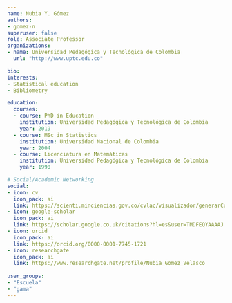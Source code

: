 ```yaml
---
name: Nubia Y. Gómez
authors:
- gomez-n
superuser: false
role: Associate Professor
organizations:
- name: Universidad Pedagógica y Tecnológica de Colombia
  url: "http://www.uptc.edu.co"

bio: 
interests:
- Statistical education
- Bibliometry

education:
  courses:
  - course: PhD in Education 
    institution: Universidad Pedagógica y Tecnológica de Colombia
    year: 2019  
  - course: MSc in Statistics
    institution: Universidad Nacional de Colombia
    year: 2004
  - course: Licenciatura en Matemáticas
    institution: Universidad Pedagógica y Tecnológica de Colombia
    year: 1990

# Social/Academic Networking
social:
- icon: cv
  icon_pack: ai
  link: https://scienti.minciencias.gov.co/cvlac/visualizador/generarCurriculoCv.do?cod_rh=0000479519
- icon: google-scholar
  icon_pack: ai
  link: https://scholar.google.co.uk/citations?hl=es&user=TMDFEQYAAAAJ  
- icon: orcid
  icon_pack: ai
  link: https://orcid.org/0000-0001-7745-1721
- icon: researchgate
  icon_pack: ai
  link: https://www.researchgate.net/profile/Nubia_Gomez_Velasco
 
user_groups:
- "Escuela"
- "gama"
---
```






